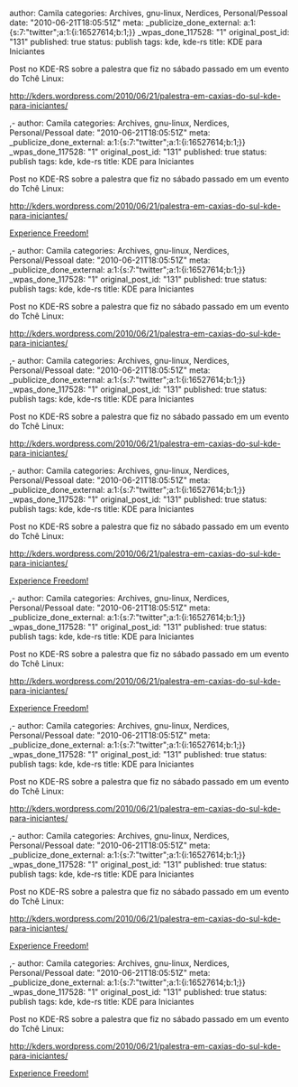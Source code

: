 
author: Camila
categories: Archives, gnu-linux, Nerdices, Personal/Pessoal
date: "2010-06-21T18:05:51Z"
meta:
  _publicize_done_external: a:1:{s:7:"twitter";a:1:{i:16527614;b:1;}}
  _wpas_done_117528: "1"
  original_post_id: "131"
published: true
status: publish
tags: kde, kde-rs
title: KDE para Iniciantes


<p>Post no KDE-RS sobre a palestra que fiz no sábado passado em um evento do Tchê Linux:</p>
<p><a title="KDE-RS" href="http://kders.wordpress.com/2010/06/21/palestra-em-caxias-do-sul-kde-para-iniciantes/" target="_blank">http://kders.wordpress.com/2010/06/21/palestra-em-caxias-do-sul-kde-para-iniciantes/</a></p>,-
author: Camila
categories: Archives, gnu-linux, Nerdices, Personal/Pessoal
date: "2010-06-21T18:05:51Z"
meta:
  _publicize_done_external: a:1:{s:7:"twitter";a:1:{i:16527614;b:1;}}
  _wpas_done_117528: "1"
  original_post_id: "131"
published: true
status: publish
tags: kde, kde-rs
title: KDE para Iniciantes


<p>Post no KDE-RS sobre a palestra que fiz no sábado passado em um evento do Tchê Linux:</p>
<p><a title="KDE-RS" href="http://kders.wordpress.com/2010/06/21/palestra-em-caxias-do-sul-kde-para-iniciantes/" target="_blank">http://kders.wordpress.com/2010/06/21/palestra-em-caxias-do-sul-kde-para-iniciantes/</a></p>
<p><a title="KDE" href="http://kde.org" target="_blank">Experience Freedom!</a></p>,-
author: Camila
categories: Archives, gnu-linux, Nerdices, Personal/Pessoal
date: "2010-06-21T18:05:51Z"
meta:
  _publicize_done_external: a:1:{s:7:"twitter";a:1:{i:16527614;b:1;}}
  _wpas_done_117528: "1"
  original_post_id: "131"
published: true
status: publish
tags: kde, kde-rs
title: KDE para Iniciantes


<p>Post no KDE-RS sobre a palestra que fiz no sábado passado em um evento do Tchê Linux:</p>
<p><a title="KDE-RS" href="http://kders.wordpress.com/2010/06/21/palestra-em-caxias-do-sul-kde-para-iniciantes/" target="_blank">http://kders.wordpress.com/2010/06/21/palestra-em-caxias-do-sul-kde-para-iniciantes/</a></p>,-
author: Camila
categories: Archives, gnu-linux, Nerdices, Personal/Pessoal
date: "2010-06-21T18:05:51Z"
meta:
  _publicize_done_external: a:1:{s:7:"twitter";a:1:{i:16527614;b:1;}}
  _wpas_done_117528: "1"
  original_post_id: "131"
published: true
status: publish
tags: kde, kde-rs
title: KDE para Iniciantes


<p>Post no KDE-RS sobre a palestra que fiz no sábado passado em um evento do Tchê Linux:</p>
<p><a title="KDE-RS" href="http://kders.wordpress.com/2010/06/21/palestra-em-caxias-do-sul-kde-para-iniciantes/" target="_blank">http://kders.wordpress.com/2010/06/21/palestra-em-caxias-do-sul-kde-para-iniciantes/</a></p>,-
author: Camila
categories: Archives, gnu-linux, Nerdices, Personal/Pessoal
date: "2010-06-21T18:05:51Z"
meta:
  _publicize_done_external: a:1:{s:7:"twitter";a:1:{i:16527614;b:1;}}
  _wpas_done_117528: "1"
  original_post_id: "131"
published: true
status: publish
tags: kde, kde-rs
title: KDE para Iniciantes


<p>Post no KDE-RS sobre a palestra que fiz no sábado passado em um evento do Tchê Linux:</p>
<p><a title="KDE-RS" href="http://kders.wordpress.com/2010/06/21/palestra-em-caxias-do-sul-kde-para-iniciantes/" target="_blank">http://kders.wordpress.com/2010/06/21/palestra-em-caxias-do-sul-kde-para-iniciantes/</a></p>
<p><a title="KDE" href="http://kde.org" target="_blank">Experience Freedom!</a></p>,-
author: Camila
categories: Archives, gnu-linux, Nerdices, Personal/Pessoal
date: "2010-06-21T18:05:51Z"
meta:
  _publicize_done_external: a:1:{s:7:"twitter";a:1:{i:16527614;b:1;}}
  _wpas_done_117528: "1"
  original_post_id: "131"
published: true
status: publish
tags: kde, kde-rs
title: KDE para Iniciantes


<p>Post no KDE-RS sobre a palestra que fiz no sábado passado em um evento do Tchê Linux:</p>
<p><a title="KDE-RS" href="http://kders.wordpress.com/2010/06/21/palestra-em-caxias-do-sul-kde-para-iniciantes/" target="_blank">http://kders.wordpress.com/2010/06/21/palestra-em-caxias-do-sul-kde-para-iniciantes/</a></p>
<p><a title="KDE" href="http://kde.org" target="_blank">Experience Freedom!</a></p>,-
author: Camila
categories: Archives, gnu-linux, Nerdices, Personal/Pessoal
date: "2010-06-21T18:05:51Z"
meta:
  _publicize_done_external: a:1:{s:7:"twitter";a:1:{i:16527614;b:1;}}
  _wpas_done_117528: "1"
  original_post_id: "131"
published: true
status: publish
tags: kde, kde-rs
title: KDE para Iniciantes


<p>Post no KDE-RS sobre a palestra que fiz no sábado passado em um evento do Tchê Linux:</p>
<p><a title="KDE-RS" href="http://kders.wordpress.com/2010/06/21/palestra-em-caxias-do-sul-kde-para-iniciantes/" target="_blank">http://kders.wordpress.com/2010/06/21/palestra-em-caxias-do-sul-kde-para-iniciantes/</a></p>,-
author: Camila
categories: Archives, gnu-linux, Nerdices, Personal/Pessoal
date: "2010-06-21T18:05:51Z"
meta:
  _publicize_done_external: a:1:{s:7:"twitter";a:1:{i:16527614;b:1;}}
  _wpas_done_117528: "1"
  original_post_id: "131"
published: true
status: publish
tags: kde, kde-rs
title: KDE para Iniciantes


<p>Post no KDE-RS sobre a palestra que fiz no sábado passado em um evento do Tchê Linux:</p>
<p><a title="KDE-RS" href="http://kders.wordpress.com/2010/06/21/palestra-em-caxias-do-sul-kde-para-iniciantes/" target="_blank">http://kders.wordpress.com/2010/06/21/palestra-em-caxias-do-sul-kde-para-iniciantes/</a></p>
<p><a title="KDE" href="http://kde.org" target="_blank">Experience Freedom!</a></p>,-
author: Camila
categories: Archives, gnu-linux, Nerdices, Personal/Pessoal
date: "2010-06-21T18:05:51Z"
meta:
  _publicize_done_external: a:1:{s:7:"twitter";a:1:{i:16527614;b:1;}}
  _wpas_done_117528: "1"
  original_post_id: "131"
published: true
status: publish
tags: kde, kde-rs
title: KDE para Iniciantes


<p>Post no KDE-RS sobre a palestra que fiz no sábado passado em um evento do Tchê Linux:</p>
<p><a title="KDE-RS" href="http://kders.wordpress.com/2010/06/21/palestra-em-caxias-do-sul-kde-para-iniciantes/" target="_blank">http://kders.wordpress.com/2010/06/21/palestra-em-caxias-do-sul-kde-para-iniciantes/</a></p>
<p><a title="KDE" href="http://kde.org" target="_blank">Experience Freedom!</a></p>
